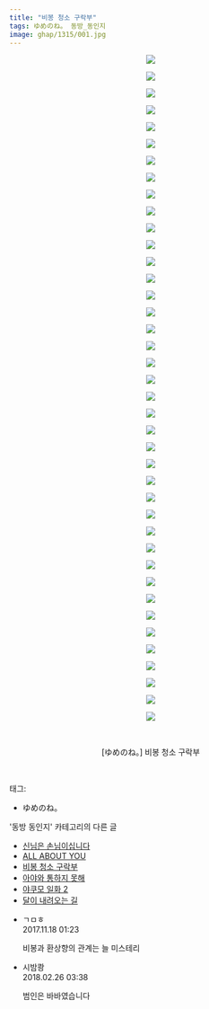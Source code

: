 ```yaml
---
title: "비봉 청소 구락부"
tags: ゆめのね。 동방_동인지
image: ghap/1315/001.jpg
---
```

<div class="article">
<p style="text-align: center; clear: none; float: none;"><img src="{{ site.nasurl }}/ghap/1315/001.jpg"/></p>
<p style="text-align: center; clear: none; float: none;"><img src="{{ site.nasurl }}/ghap/1315/002.jpg"/></p>
<p style="text-align: center; clear: none; float: none;"><img src="{{ site.nasurl }}/ghap/1315/003.jpg"/></p>
<p style="text-align: center; clear: none; float: none;"><img src="{{ site.nasurl }}/ghap/1315/004.jpg"/></p>
<p style="text-align: center; clear: none; float: none;"><img src="{{ site.nasurl }}/ghap/1315/005.jpg"/></p>
<p style="text-align: center; clear: none; float: none;"><img src="{{ site.nasurl }}/ghap/1315/006.jpg"/></p>
<p style="text-align: center; clear: none; float: none;"><img src="{{ site.nasurl }}/ghap/1315/007.jpg"/></p>
<p style="text-align: center; clear: none; float: none;"><img src="{{ site.nasurl }}/ghap/1315/008.jpg"/></p>
<p style="text-align: center; clear: none; float: none;"><img src="{{ site.nasurl }}/ghap/1315/009.jpg"/></p>
<p style="text-align: center; clear: none; float: none;"><img src="{{ site.nasurl }}/ghap/1315/010.jpg"/></p>
<p style="text-align: center; clear: none; float: none;"><img src="{{ site.nasurl }}/ghap/1315/011.jpg"/></p>
<p style="text-align: center; clear: none; float: none;"><img src="{{ site.nasurl }}/ghap/1315/012.jpg"/></p>
<p style="text-align: center; clear: none; float: none;"><img src="{{ site.nasurl }}/ghap/1315/013.jpg"/></p>
<p style="text-align: center; clear: none; float: none;"><img src="{{ site.nasurl }}/ghap/1315/014.jpg"/></p>
<p style="text-align: center; clear: none; float: none;"><img src="{{ site.nasurl }}/ghap/1315/015.jpg"/></p>
<p style="text-align: center; clear: none; float: none;"><img src="{{ site.nasurl }}/ghap/1315/016.jpg"/></p>
<p style="text-align: center; clear: none; float: none;"><img src="{{ site.nasurl }}/ghap/1315/017.jpg"/></p>
<p style="text-align: center; clear: none; float: none;"><img src="{{ site.nasurl }}/ghap/1315/018.jpg"/></p>
<p style="text-align: center; clear: none; float: none;"><img src="{{ site.nasurl }}/ghap/1315/019.jpg"/></p>
<p style="text-align: center; clear: none; float: none;"><img src="{{ site.nasurl }}/ghap/1315/020.jpg"/></p>
<p style="text-align: center; clear: none; float: none;"><img src="{{ site.nasurl }}/ghap/1315/021.jpg"/></p>
<p style="text-align: center; clear: none; float: none;"><img src="{{ site.nasurl }}/ghap/1315/022.jpg"/></p>
<p style="text-align: center; clear: none; float: none;"><img src="{{ site.nasurl }}/ghap/1315/023.jpg"/></p>
<p style="text-align: center; clear: none; float: none;"><img src="{{ site.nasurl }}/ghap/1315/024.jpg"/></p>
<p style="text-align: center; clear: none; float: none;"><img src="{{ site.nasurl }}/ghap/1315/025.jpg"/></p>
<p style="text-align: center; clear: none; float: none;"><img src="{{ site.nasurl }}/ghap/1315/026.jpg"/></p>
<p style="text-align: center; clear: none; float: none;"><img src="{{ site.nasurl }}/ghap/1315/027.jpg"/></p>
<p style="text-align: center; clear: none; float: none;"><img src="{{ site.nasurl }}/ghap/1315/028.jpg"/></p>
<p style="text-align: center; clear: none; float: none;"><img src="{{ site.nasurl }}/ghap/1315/029.jpg"/></p>
<p style="text-align: center; clear: none; float: none;"><img src="{{ site.nasurl }}/ghap/1315/030.jpg"/></p>
<p style="text-align: center; clear: none; float: none;"><img src="{{ site.nasurl }}/ghap/1315/031.jpg"/></p>
<p style="text-align: center; clear: none; float: none;"><img src="{{ site.nasurl }}/ghap/1315/032.jpg"/></p>
<p style="text-align: center; clear: none; float: none;"><img src="{{ site.nasurl }}/ghap/1315/033.jpg"/></p>
<p style="text-align: center; clear: none; float: none;"><img src="{{ site.nasurl }}/ghap/1315/034.jpg"/></p>
<p style="text-align: center; clear: none; float: none;"><img src="{{ site.nasurl }}/ghap/1315/035.jpg"/></p>
<p style="text-align: center; clear: none; float: none;"><img src="{{ site.nasurl }}/ghap/1315/036.jpg"/></p>
<p style="text-align: center; clear: none; float: none;"><img src="{{ site.nasurl }}/ghap/1315/037.jpg"/></p>
<p style="text-align: center; clear: none; float: none;"><img src="{{ site.nasurl }}/ghap/1315/038.jpg"/></p>
<p style="text-align: center; clear: none; float: none;"><img src="{{ site.nasurl }}/ghap/1315/039.jpg"/></p>
<p style="text-align: center; clear: none; float: none;"><img src="{{ site.nasurl }}/ghap/1315/040.jpg"/></p>
<p style="text-align: center; clear: none; float: none;"><br/></p>
<p style="text-align: center; clear: none; float: none;">[ゆめのね。] 비봉 청소 구락부</p>
<p><br/></p>
</div><div class="tagTrail">
<p>태그: </p>
<ul>
<li>ゆめのね。</li>
</ul>
</div><div class="another">
<p>'동방 동인지' 카테고리의 다른 글</p>
<ul>
<li><a href="/2016-08-03-ghap_1317">신님은 손님이십니다</a></li>
<li><a href="/2016-08-03-ghap_1316">ALL ABOUT YOU</a></li>
<li><a href="/2016-08-03-ghap_1315">비봉 청소 구락부</a></li>
<li><a href="/2016-08-03-ghap_1314">아야와 통하지 못해</a></li>
<li><a href="/2016-08-03-ghap_1312">야쿠모 일화 2</a></li>
<li><a href="/2016-08-03-ghap_1311">달이 내려오는 길</a></li>
</ul>
</div><div class="cb_module cb_fluid">
<div class="cb_wrt cb_profile">
<div class="comment">
<ul>
<li class="cb_thumb_off" id="comment15131656">
<div class="cb_comment_area">
<div class="cb_info_area">
<div class="cb_section">
<span class="cb_nick_name">ㄱㅁㅎ</span>
</div>
<div class="cb_section">
<span class="cb_date">2017.11.18 01:23 </span>
</div>
</div>
<div class="cb_dsc_comment">
<p class="cb_dsc">
											비봉과 환상향의 관계는 늘 미스테리
										</p>
</div>
</div></li>
<li class="cb_thumb_off" id="comment15206818">
<div class="cb_comment_area">
<div class="cb_info_area">
<div class="cb_section">
<span class="cb_nick_name">시밤쾅</span>
</div>
<div class="cb_section">
<span class="cb_date">2018.02.26 03:38 </span>
</div>
</div>
<div class="cb_dsc_comment">
<p class="cb_dsc">
											범인은 바바였습니다
										</p>
</div>
</div></li>
</ul>
</div>
</div><!-- commentList close -->
</div>